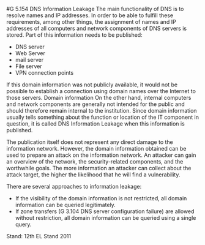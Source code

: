 #G 5.154 DNS Information Leakage
The main functionality of DNS is to resolve names and IP addresses. In order to be able to fulfill these requirements, among other things, the assignment of names and IP addresses of all computers and network components of DNS servers is stored. Part of this information needs to be published:

* DNS server
* Web Server
* mail server
* File server
* VPN connection points


If this domain information was not publicly available, it would not be possible to establish a connection using domain names over the Internet to those servers. Domain information On the other hand, internal computers and network components are generally not intended for the public and should therefore remain internal to the institution. Since domain information usually tells something about the function or location of the IT component in question, it is called DNS Information Leakage when this information is published.

The publication itself does not represent any direct damage to the information network. However, the domain information obtained can be used to prepare an attack on the information network. An attacker can gain an overview of the network, the security-related components, and the worthwhile goals. The more information an attacker can collect about the attack target, the higher the likelihood that he will find a vulnerability.

There are several approaches to information leakage:

* If the visibility of the domain information is not restricted, all domain information can be queried legitimately.
* If zone transfers (G 3.104 DNS server configuration failure) are allowed without restriction, all domain information can be queried using a single query.


Stand: 12th EL Stand 2011



